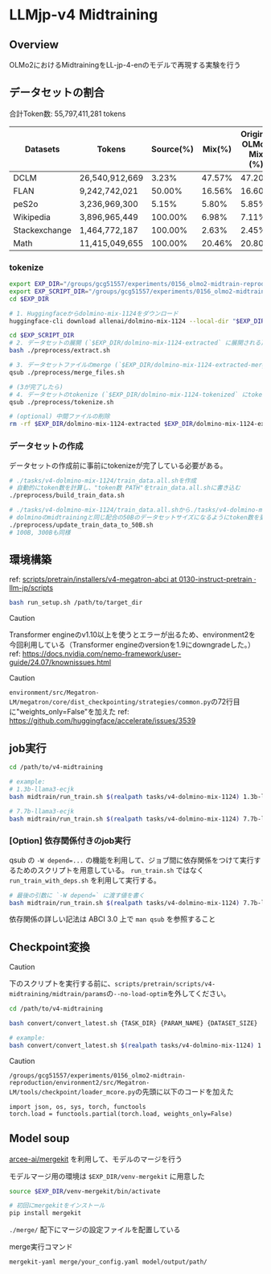 # LLMjp-v4 Midtraining

## Overview

OLMo2におけるMidtrainingをLL-jp-4-enのモデルで再現する実験を行う

## データセットの割合

合計Token数: 55,797,411,281 tokens

| Datasets      | Tokens         | Source(%) | Mix(%) | Original OLMo2 Mix (%) |
|---------------|----------------|-----------|--------|------------------------|
| DCLM          | 26,540,912,669 | 3.23%     | 47.57% | 47.20%                 |
| FLAN          | 9,242,742,021  | 50.00%    | 16.56% | 16.60%                 |
| peS2o         | 3,236,969,300  | 5.15%     | 5.80%  | 5.85%                  |
| Wikipedia     | 3,896,965,449  | 100.00%   | 6.98%  | 7.11%                  |
| Stackexchange | 1,464,772,187  | 100.00%   | 2.63%  | 2.45%                  |
| Math          | 11,415,049,655 | 100.00%   | 20.46% | 20.80%                 |

### tokenize

```bash
export EXP_DIR="/groups/gcg51557/experiments/0156_olmo2-midtrain-reproduction/"
export EXP_SCRIPT_DIR="/groups/gcg51557/experiments/0156_olmo2-midtrain-reproduction/scripts/pretrain/scripts/v4-midtraining"
cd $EXP_DIR

# 1. Huggingfaceからdolmino-mix-1124をダウンロード
huggingface-cli download allenai/dolmino-mix-1124 --local-dir "$EXP_DIR/dolmino-mix-1124"

cd $EXP_SCRIPT_DIR
# 2. データセットの展開 (`$EXP_DIR/dolmino-mix-1124-extracted` に展開される)
bash ./preprocess/extract.sh

# 3. データセットファイルのmerge (`$EXP_DIR/dolmino-mix-1124-extracted-merged` に結合ファイルが作成される)
qsub ./preprocess/merge_files.sh

# (3が完了したら)
# 4. データセットのtokenize (`$EXP_DIR/dolmino-mix-1124-tokenized` にtokenizeされたファイルが作成される)
qsub ./preprocess/tokenize.sh

# (optional) 中間ファイルの削除
rm -rf $EXP_DIR/dolmino-mix-1124-extracted $EXP_DIR/dolmino-mix-1124-extracted-merged
```

### データセットの作成

データセットの作成前に事前にtokenizeが完了している必要がある。

```sh
# ./tasks/v4-dolmino-mix-1124/train_data.all.shを作成
# 自動的にtoken数を計算し、"token数 PATH"をtrain_data.all.shに書き込む
./preprocess/build_train_data.sh

# ./tasks/v4-dolmino-mix-1124/train_data.all.shから./tasks/v4-dolmino-mix-1124/train_data_50B.shを作成
# dolminoのmidtrainingと同じ配合の50Bのデータセットサイズになるようにtoken数を更新する
./preprocess/update_train_data_to_50B.sh
# 100B, 300Bも同様
```

## 環境構築

ref: [scripts/pretrain/installers/v4-megatron-abci at 0130-instruct-pretrain · llm-jp/scripts](https://github.com/llm-jp/scripts/tree/0130-instruct-pretrain/pretrain/installers/v4-megatron-abci)

```sh
bash run_setup.sh /path/to/target_dir
```

> [!CAUTION]
> Transformer engineのv1.10以上を使うとエラーが出るため、environment2を今回利用している（Transformer engineのversionを1.9にdowngradeした。）
> ref: https://docs.nvidia.com/nemo-framework/user-guide/24.07/knownissues.html

> [!CAUTION]
> `environment/src/Megatron-LM/megatron/core/dist_checkpointing/strategies/common.py`の72行目に"weights_only=False"を加えた
> ref: https://github.com/huggingface/accelerate/issues/3539


## job実行

```sh
cd /path/to/v4-midtraining

# example:
# 1.3b-llama3-ecjk
bash midtrain/run_train.sh $(realpath tasks/v4-dolmino-mix-1124) 1.3b-llama3-ecjk 50B 16

# 7.7b-llama3-ecjk
bash midtrain/run_train.sh $(realpath tasks/v4-dolmino-mix-1124) 7.7b-llama3-ecjk 50B 16
```

### [Option] 依存関係付きのjob実行

qsub の `-W depend=...` の機能を利用して、ジョブ間に依存関係をつけて実行するためのスクリプトを用意している。
`run_train.sh` ではなく `run_train_with_deps.sh` を利用して実行する。

```sh
# 最後の引数に `-W depend=` に渡す値を書く
bash midtrain/run_train.sh $(realpath tasks/v4-dolmino-mix-1124) 7.7b-llama3-ecjk 50B 16 afterok:xxxx.pbs1:yyyy.pbs1
```

依存関係の詳しい記法は ABCI 3.0 上で `man qsub` を参照すること

## Checkpoint変換

> [!CAUTION]
> 下のスクリプトを実行する前に、`scripts/pretrain/scripts/v4-midtraining/midtrain/params`の`--no-load-optim`を外してください。

```sh
cd /path/to/v4-midtraining

bash convert/convert_latest.sh {TASK_DIR} {PARAM_NAME} {DATASET_SIZE}

# example:
bash convert/convert_latest.sh $(realpath tasks/v4-dolmino-mix-1124) 1.3b-llama3-ecjk 50B
```

> [!CAUTION]
> `/groups/gcg51557/experiments/0156_olmo2-midtrain-reproduction/environment2/src/Megatron-LM/tools/checkpoint/loader_mcore.py`の先頭に以下のコードを加えた
> ```
> import json, os, sys, torch, functools
> torch.load = functools.partial(torch.load, weights_only=False)
> ```

## Model soup

[arcee-ai/mergekit](https://github.com/arcee-ai/mergekit) を利用して、モデルのマージを行う

モデルマージ用の環境は `$EXP_DIR/venv-mergekit` に用意した

```sh
source $EXP_DIR/venv-mergekit/bin/activate

# 初回にmergekitをインストール
pip install mergekit
```

`./merge/` 配下にマージの設定ファイルを配置している

merge実行コマンド

```sh
mergekit-yaml merge/your_config.yaml model/output/path/
```
